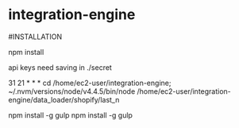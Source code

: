 # integration-engine

#INSTALLATION

npm install

api keys need saving in ./secret

31  21 * * * cd /home/ec2-user/integration-engine; ~/.nvm/versions/node/v4.4.5/bin/node /home/ec2-user/integration-engine/data_loader/shopify/last_n

npm install -g gulp
npm install -g gulp
